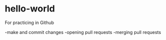 # hello-world
For practicing in Github

-make and commit changes
-opening pull requests
-merging pull requests
